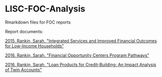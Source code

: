 # LISC-FOC-Analysis
Rmarkdown files for FOC reports

Report documents: 
  
<a href="http://www.lisc.org/media/filer_public/8d/d0/8dd0ddcd-e6b4-443a-bf47-a0c67096e212/041415_srankin_foc_report.pdf"> 2015. Rankin, Sarah. "Integrated Services and Improved Financial Outcomes for Low-Income Households"</a>


<a href="http://www.lisc.org/our-resources/resource/financial-opportunity-centers-program-pathways">2016. Rankin, Sarah. "Financial Opportunity Centers Program Pathways"</a>


<a href="http://www.lisc.org/our-resources/resource/loan-products-credit-building">2016. Rankin, Sarah. "Loan Products for Credit-Building: An Impact Analysis of Twin Accounts"</a>

